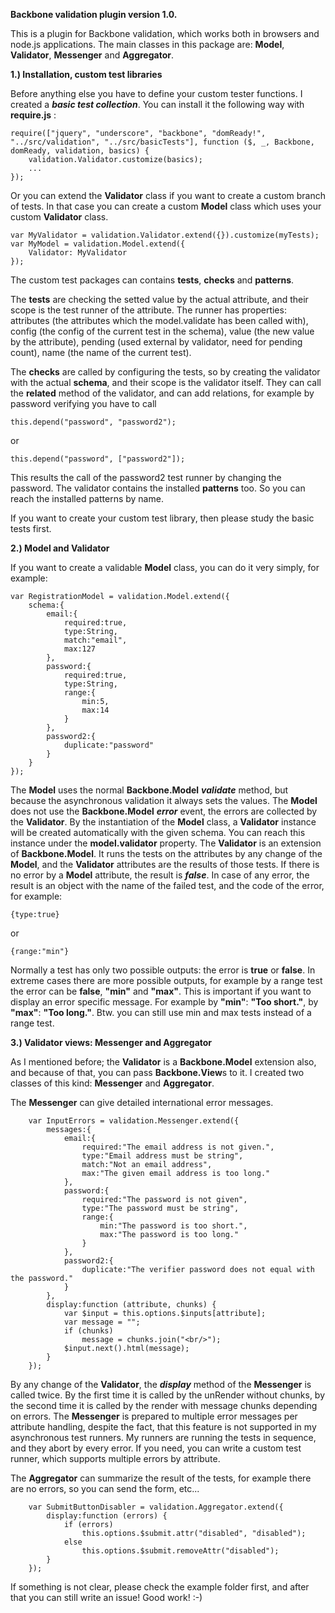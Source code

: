 **Backbone validation plugin 
version 1.0.**

This is a plugin for Backbone validation, which works both in browsers and node.js applications. The main classes in this package are: **Model**, **Validator**, **Messenger** and **Aggregator**.

**1.) Installation, custom test libraries**

Before anything else you have to define your custom tester functions. I created a ***basic test collection***. You can install it the following way with **require.js** :

    require(["jquery", "underscore", "backbone", "domReady!", "../src/validation", "../src/basicTests"], function ($, _, Backbone, domReady, validation, basics) {
        validation.Validator.customize(basics);
        ...
    });

Or you can extend the **Validator** class if you want to create a custom branch of tests. In that case you can create a custom **Model** class which uses your custom **Validator** class.

    var MyValidator = validation.Validator.extend({}).customize(myTests);
    var MyModel = validation.Model.extend({
        Validator: MyValidator
    });

The custom test packages can contains **tests**, **checks** and **patterns**.

The **tests** are checking the setted value by the actual attribute, and their scope is the test runner of the attribute. The runner has properties: attributes (the attributes which the model.validate has been called with), config (the config of the current test in the schema), value (the new value by the attribute), pending (used external by validator, need for pending count), name (the name of the current test).

The **checks** are called by configuring the tests, so by creating the validator with the actual **schema**, and their scope is the validator itself. They can call the **related** method of the validator, and can add relations, for example by password verifying you have to call

    this.depend("password", "password2");

or

    this.depend("password", ["password2"]);
This results the call of the password2 test runner by changing the password.
The validator contains the installed **patterns** too. So you can reach the installed patterns by name.


If you want to create your custom test library, then please study the basic tests first.


**2.) Model and Validator**

If you want to create a validable **Model** class, you can do it very simply, for example:

    var RegistrationModel = validation.Model.extend({
        schema:{
            email:{
                required:true,
                type:String,
                match:"email",
                max:127
            },
            password:{
                required:true,
                type:String,
                range:{
                    min:5,
                    max:14
                }
            },
            password2:{
                duplicate:"password"
            }
        }
    });


The **Model** uses the normal **Backbone.Model** ***validate*** method, but because the asynchronous validation it always sets the values. The **Model** does not use the **Backbone.Model** ***error*** event, the errors are collected by the **Validator**. By the instantiation of the **Model** class, a **Validator** instance will be created automatically with the given schema. You can reach this instance under the **model.validator** property. The **Validator** is an extension of **Backbone.Model**. It runs the tests on the attributes by any change of the **Model**, and the **Validator** attributes are the results of those tests. If there is no error by a **Model** attribute, the result is ***false***. In case of any error, the result is an object with the name of the failed test, and the code of the error, for example:

    {type:true}
or

    {range:"min"}


Normally a test has only two possible outputs: the error is **true** or **false**. In extreme cases there are more possible outputs, for example by a range test the error can be **false**, **"min"** and **"max"**. This is important if you want to display an error specific message. For example by **"min"**: **"Too short."**, by **"max"**: **"Too long."**. Btw. you can still use min and max tests instead of a range test.

**3.) Validator views: Messenger and Aggregator**

As I mentioned before; the **Validator** is a **Backbone.Model** extension also, and because of that, you can pass **Backbone.View**s to it. I created two classes of this kind: **Messenger** and **Aggregator**.

The **Messenger** can give detailed international error messages.

        var InputErrors = validation.Messenger.extend({
            messages:{
                email:{
                    required:"The email address is not given.",
                    type:"Email address must be string",
                    match:"Not an email address",
                    max:"The given email address is too long."
                },
                password:{
                    required:"The password is not given",
                    type:"The password must be string",
                    range:{
                        min:"The password is too short.",
                        max:"The password is too long."
                    }
                },
                password2:{
                    duplicate:"The verifier password does not equal with the password."
                }
            },
            display:function (attribute, chunks) {
                var $input = this.options.$inputs[attribute];
                var message = "";
                if (chunks)
                    message = chunks.join("<br/>");
                $input.next().html(message);
            }
        });

By any change of the **Validator**, the ***display*** method of the **Messenger** is called twice. By the first time it is called by the unRender without chunks, by the second time it is called by the render with message chunks depending on errors. The **Messenger** is prepared to multiple error messages per attribute handling, despite the fact, that this feature is not supported in my asynchronous test runners. My runners are running the tests in sequence, and they abort by every error. If you need, you can write a custom test runner, which supports multiple errors by attribute.

The **Aggregator** can summarize the result of the tests, for example there are no errors, so you can send the form, etc...

        var SubmitButtonDisabler = validation.Aggregator.extend({
            display:function (errors) {
                if (errors)
                    this.options.$submit.attr("disabled", "disabled");
                else
                    this.options.$submit.removeAttr("disabled");
            }
        });

If something is not clear, please check the example folder first, and after that you can still write an issue! Good work! :-)